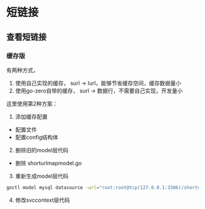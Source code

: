 # 短链接


## 查看短链接

### 缓存版

有两种方式，
1. 使用自己实现的缓存，     surl -> lurl，能够节省缓存空间，缓存数据量小
2. 使用go-zero自带的缓存， surl -> 数据行，不需要自己实现，开发量小

这里使用第2种方案：
1. 添加缓存配置
- 配置文件
- 配置config结构体
2. 删除旧的model层代码
- 删除 shorturlmapmodel.go
3. 重新生成model层代码
```bash
goctl model mysql datasource -url="root:root@tcp(127.0.0.1:3306)/shortener" -table="short_url_map"  -dir="./model" -c
```
4. 修改svccontext层代码
